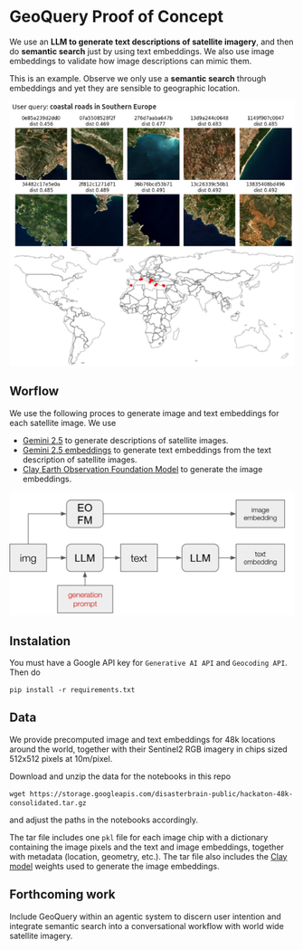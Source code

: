 # GeoQuery Proof of Concept

We use an **LLM to generate text descriptions of satellite imagery**, and then do **semantic search** just by using text embeddings. We also use image embeddings to validate how image descriptions can mimic them.

This is an example. Observe we only use a **semantic search** through embeddings and yet they are sensible to geographic location.

![process](imgs/query-example.png) 


## Worflow

We use the following proces to generate image and text embeddings for each satellite image. We use 

- [Gemini 2.5](https://ai.google.dev/gemini-api/docs/models) to generate descriptions of satellite images.
- [Gemini 2.5 embeddings](https://ai.google.dev/gemini-api/docs/embeddings) to generate text embeddings from the text description of satellite images.
- [Clay Earth Observation Foundation Model](https://github.com/Clay-foundation/model) to generate the image embeddings.

![process](imgs/process.png) 

## Instalation

You must have a Google API key for `Generative AI API` and `Geocoding API`. Then do

```
pip install -r requirements.txt
```

## Data

We provide precomputed image and text embeddings for 48k locations around the world, together with their Sentinel2 RGB imagery in chips sized 512x512 pixels at 10m/pixel.

Download and unzip the data for the notebooks in this repo

```
wget https://storage.googleapis.com/disasterbrain-public/hackaton-48k-consolidated.tar.gz
```

and adjust the paths in the notebooks accordingly.

The tar file includes one `pkl` file for each image chip with a dictionary containing the image pixels and the text and image embeddings, together with metadata (location, geometry, etc.). The tar file also includes the [Clay model](https://github.com/Clay-foundation/model) weights used to generate the image embeddings.

## Forthcoming work

Include GeoQuery within an agentic system to discern user intention and integrate semantic search into a conversational workflow with world wide satellite imagery.